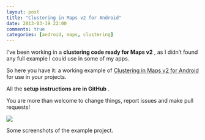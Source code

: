 ```yaml
---
layout: post
title: "Clustering in Maps v2 for Android"
date: 2013-03-19 22:00
comments: true
categories: [android, maps, clustering]
---
```


I’ve been working in a 
**clustering code ready for Maps v2**
, as I didn’t found any full example I could use in some of my apps.

So here you have it: a working example of 
[Clustering in Maps v2 for Android](https://github.com/mrmans0n/android-maps-v2-clustering) for use in your projects.

All the 
**setup instructions are in GitHub**
.

You are more than welcome to change things, report issues and make pull requests!

![](http://mrm.perry.es/uploads/admin/image/image/26/clusterer_2.png)

Some screenshots of the example project.